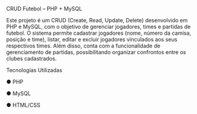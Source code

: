 CRUD Futebol – PHP + MySQL

Este projeto é um CRUD (Create, Read, Update, Delete) desenvolvido em PHP e MySQL, com o objetivo de gerenciar jogadores, times e partidas de futebol.
O sistema permite cadastrar jogadores (nome, número da camisa, posição e time), listar, editar e excluir jogadores vinculados aos seus respectivos times.
Além disso, conta com a funcionalidade de gerenciamento de partidas, possibilitando organizar confrontos entre os clubes cadastrados.


Tecnologias Utilizadas

● PHP

● MySQL 

● HTML/CSS 
